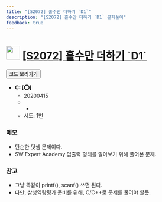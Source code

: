 ```yaml
---
title: "[S2072] 홀수만 더하기 `D1`"
description: "[S2072] 홀수만 더하기 `D1` 문제풀이"
feedback: true
---
```

<h1><img src="https://doky.space/assets/icpclev/u0.svg" height="37px"> <a href="http://icpc.me/S2072">[S2072] 홀수만 더하기 `D1`</a></h1>

<a href="https://github.com/DokySp/acmicpc-practice/tree/master/S2072"><button class="btn btn-info">코드 보러가기</button></a>

- **C: [:o:]**
  - 20200415
  - -
  - 시도: 1번

### 메모
 - 단순한 덧셈 문제이다.
 - SW Expert Academy 입출력 형태를 알아보기 위해 풀어본 문제.

### 참고
 - 그냥 똑같이 printf(), scanf() 쓰면 된다.
 - 다만, 삼성역랑평가 준비를 위해, C/C++로 문제를 풀어야 할듯.
